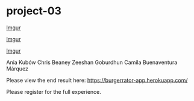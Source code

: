 # project-03

[Imgur](https://i.imgur.com/FoYsEv9.png)

[Imgur](https://i.imgur.com/oJxA4zo.png)

[Imgur](https://i.imgur.com/gt2RbzE.png)

Ania Kubów
Chris Beaney
Zeeshan Goburdhun
Camila Buenaventura Márquez

Please view the end result here: https://burgerrator-app.herokuapp.com/

Please register for the full experience.
